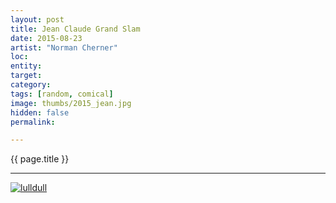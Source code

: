 ```yaml
---
layout: post
title: Jean Claude Grand Slam
date: 2015-08-23
artist: "Norman Cherner"
loc: 
entity: 
target: 
category: 
tags: [random, comical]
image: thumbs/2015_jean.jpg
hidden: false
permalink:

---
```




<div class="highlight2">{{ page.title }}</div>

---


<div class="post_image">
	<a href="{{ site.baseurl }}/images/posts/2015_jean/001.jpg" target="_blank">
	<img src="{{ site.baseurl }}/images/posts/2015_jean/001.jpg" alt="lulldull"></a>
</div>
